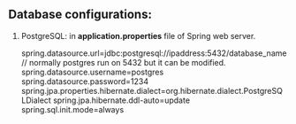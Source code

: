 ## Database configurations:

1. PostgreSQL: in **application.properties** file of Spring web server.

   spring.datasource.url=jdbc:postgresql://ipaddress:5432/database_name    // normally postgres run on 5432 but it can be modified.
   spring.datasource.username=postgres
   spring.datasource.password=1234
   spring.jpa.properties.hibernate.dialect=org.hibernate.dialect.PostgreSQLDialect
   spring.jpa.hibernate.ddl-auto=update
   spring.sql.init.mode=always

   
